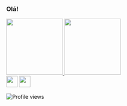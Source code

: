 ### Olá!

<div>
 <div> 
    <a href="https://github.com/carolineferreiraa">
    <!--Mini Dashboard-->  <img height="150em" src="https://github-readme-stats.vercel.app/api?username=carolineferreiraa&show_icons=true&theme=buefy&include_all_commits=true&count_private=true"/>
    <!--Gráfico de linguagens--> <img height="150em" src="https://github-readme-stats.vercel.app/api/top-langs/?username=carolineferreiraa&layout=compact&langs_count=8&theme=buefy"/>
</div>
   
  <div>
    <!--Perfil do Linkedin--><a href="https://www.linkedin.com/in/carolineferreira115" target="_blank"><img height="30em" src="https://img.shields.io/badge/-LinkedIn-%230077B5?style=for-the-badge&logo=linkedin&logoColor=white" target="_blank"></a> 
   <!--Email do Gmail--> <a href = "mailto: carolinesilva115@gmail.com"><img height="30em" src="https://img.shields.io/badge/-Gmail-%23EA4335?style=for-the-badge&logo=gmail&logoColor=white" target="_blank"></a>
  
  ![Profile views](https://gpvc.arturio.dev/carolineferreiraa) 
  
  </div>
   
</div>
